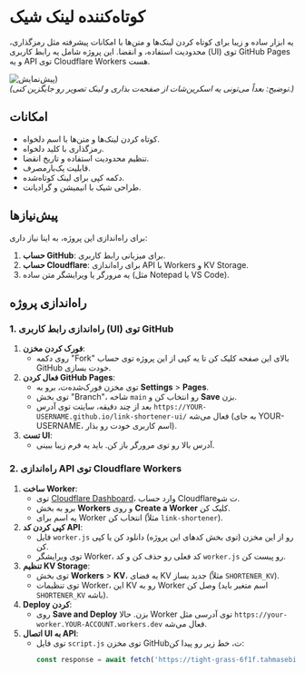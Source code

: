 # کوتاه‌کننده لینک شیک

یه ابزار ساده و زیبا برای کوتاه کردن لینک‌ها و متن‌ها با امکانات پیشرفته مثل رمزگذاری، محدودیت استفاده، و انقضا. این پروژه شامل یه رابط کاربری (UI) توی GitHub Pages و یه API توی Cloudflare Workers هست.

![پیش‌نمایش](https://imgur.com/a/5lymgbJ))  
*(توضیح: بعداً می‌تونی یه اسکرین‌شات از صفحه‌ت بذاری و لینک تصویر رو جایگزین کنی.)*

## امکانات
- کوتاه کردن لینک‌ها و متن‌ها با اسم دلخواه.
- رمزگذاری با کلید دلخواه.
- تنظیم محدودیت استفاده و تاریخ انقضا.
- قابلیت یک‌بارمصرف.
- دکمه کپی برای لینک کوتاه‌شده.
- طراحی شیک با انیمیشن و گرادیانت.

## پیش‌نیازها
برای راه‌اندازی این پروژه، به اینا نیاز داری:
1. **حساب GitHub**: برای میزبانی رابط کاربری.
2. **حساب Cloudflare**: برای راه‌اندازی API با Workers و KV Storage.
3. یه مرورگر یا ویرایشگر متن ساده (مثل Notepad یا VS Code).

## راه‌اندازی پروژه
### 1. راه‌اندازی رابط کاربری (UI) توی GitHub
1. **فورک کردن مخزن**:
   - روی دکمه "Fork" بالای این صفحه کلیک کن تا یه کپی از این پروژه توی حساب GitHub خودت بسازی.
2. **فعال کردن GitHub Pages**:
   - توی مخزن فورک‌شده‌ت، برو به **Settings** > **Pages**.
   - توی بخش "Branch"، شاخه `main` رو انتخاب کن و **Save** بزن.
   - بعد از چند دقیقه، سایتت توی آدرس `https://YOUR-USERNAME.github.io/link-shortener-ui/` فعال می‌شه (به جای YOUR-USERNAME، اسم کاربری خودت رو بذار).
3. **تست UI**:
   - آدرس بالا رو توی مرورگر باز کن. باید یه فرم زیبا ببینی.

### 2. راه‌اندازی API توی Cloudflare Workers
1. **ساخت Worker**:
   - توی [Cloudflare Dashboard](https://dash.cloudflare.com)، وارد حساب Cloudflareت شو.
   - برو به بخش **Workers** و روی **Create a Worker** کلیک کن.
   - یه اسم برای Worker انتخاب کن (مثلاً `link-shortener`).
2. **کپی کردن کد API**:
   - فایل `worker.js` رو از این مخزن (توی بخش کدهای این پروژه) دانلود کن یا کپی کن.
   - توی ویرایشگر Worker، کد فعلی رو حذف کن و کد `worker.js` رو پیست کن.
3. **تنظیم KV Storage**:
   - توی بخش **Workers** > **KV**، یه فضای KV جدید بساز (مثلاً `SHORTENER_KV`).
   - توی تنظیمات Worker، این KV رو به Worker وصل کن (اسم متغیر باید `SHORTENER_KV` باشه).
4. **Deploy کردن**:
   - روی **Save and Deploy** بزن. حالا Worker توی آدرسی مثل `https://your-worker.YOUR-ACCOUNT.workers.dev` فعال می‌شه.
5. **اتصال UI به API**:
   - توی فایل `script.js` توی مخزن GitHubت، خط زیر رو پیدا کن:
     ```javascript
     const response = await fetch('https://tight-grass-6f1f.tahmasebimoein140.workers.dev/shorten', {
